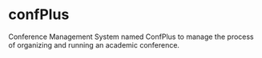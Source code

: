 # confPlus
Conference Management System named ConfPlus to manage the process of organizing and running an academic conference.
